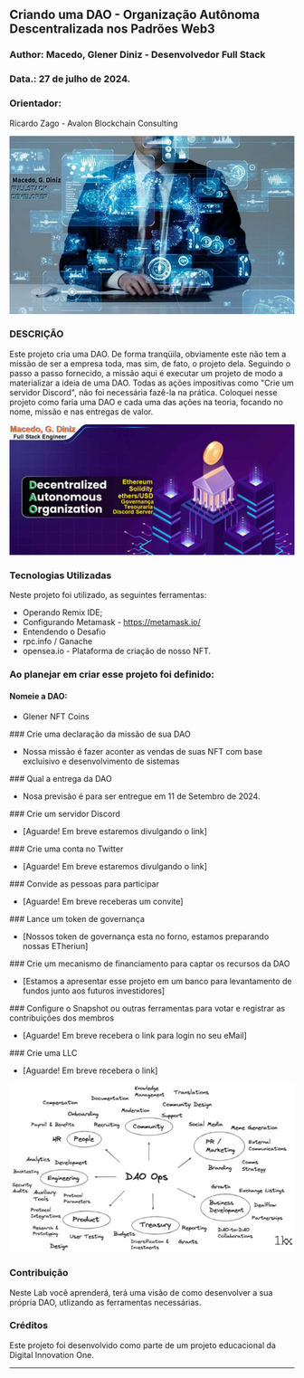 ## Criando uma DAO - Organização Autônoma Descentralizada nos Padrões Web3
### Author: Macedo, Glener Diniz - Desenvolvedor Full Stack
### Data.: 27 de julho de 2024.

### Orientador:
Ricardo Zago - Avalon Blockchain Consulting
<p align="center">
  <img src="https://raw.githubusercontent.com/gdmacedo/Glener-Talk/main/developer-MacedoGDiniz.jpg" alt="Macedo, Glener Diniz">
</p>

### DESCRIÇÃO
Este projeto cria uma DAO. 
De forma tranqüila, obviamente este não tem a missão de ser a empresa toda, mas sim, de fato, o projeto dela. 
Seguindo o passo a passo fornecido, a missão aqui é executar um projeto de modo a materializar a ideia de uma DAO.
Todas as ações impositivas como "Crie um servidor Discord", não foi necessária fazê-la na prática. 
Coloquei nesse projeto como faria uma DAO e cada uma das ações na teoria, focando no nome, missão e nas entregas de valor.


<p align="center">
  <img src="https://raw.githubusercontent.com/gdmacedo/DAO_Organiza-oAut-nomaDescentralizada/main/FullStack.jpg" alt="Criando uma DAO - Organização Autônoma Descentralizada nos Padrões Web3">
</p>


### Tecnologias Utilizadas
Neste projeto foi utilizado, as seguintes ferramentas:
- Operando Remix IDE;
- Configurando Metamask - https://metamask.io/​
- Entendendo o Desafio
- rpc.info / Ganache
- opensea.io - Plataforma de criação de nosso NFT.

### Ao planejar em criar esse projeto foi definido:
#### Nomeie a DAO​:
- Glener NFT Coins

​### Crie uma declaração da missão de sua DAO​
- Nossa missão é fazer aconter as vendas de suas NFT com base excluisivo e desenvolvimento de sistemas

​### Qual a entrega da DAO​
- Nosa previsão é para ser entregue em 11 de Setembro de 2024. 

​​​### Crie um servidor Discord​
- [Aguarde! Em breve estaremos divulgando o link]

​### Crie uma conta no Twitter​
- [Aguarde! Em breve estaremos divulgando o link]

​### Convide as pessoas para participar​
- [Aguarde! Em breve receberas um convite]

​### Lance um token de governança​
- [Nossos token de governança esta no forno, estamos preparando nossas ETheriun]

​### Crie um mecanismo de financiamento para captar os recursos da DAO​
- [Estamos a apresentar esse projeto em um banco para levantamento de fundos junto aos futuros investidores]

​### Configure o Snapshot ou outras ferramentas para votar e registrar as contribuições dos membros​
- [Aguarde! Em breve recebera o link para login no seu eMail]

​### Crie uma LLC
- [Aguarde! Em breve recebera o link]

<p align="center">
  <img src="https://raw.githubusercontent.com/gdmacedo/DAO_Organiza-oAut-nomaDescentralizada/main/DAO_Map.jpg" alt="DAO - Ops">
</p>


### Contribuição
Neste Lab você aprenderá, terá uma visão de como desenvolver a sua própria DAO, utlizando as ferramentas necessárias.


### Créditos
Este projeto foi desenvolvido como parte de um projeto educacional da Digital Innovation One.

---
